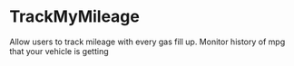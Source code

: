 # TrackMyMileage
Allow users to track mileage with every gas fill up. Monitor history of mpg that your vehicle is getting
